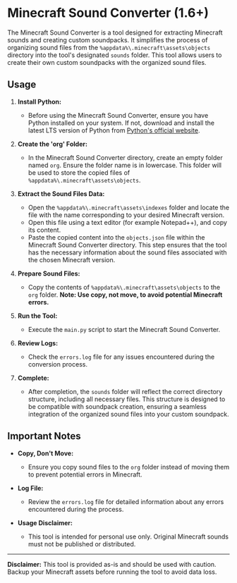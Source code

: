 # Minecraft Sound Converter (1.6+)

The Minecraft Sound Converter is a tool designed for extracting Minecraft sounds and creating custom soundpacks. It simplifies the process of organizing sound files from the `%appdata%\.minecraft\assets\objects` directory into the tool's designated `sounds` folder. This tool allows users to create their own custom soundpacks with the organized sound files.

## Usage

1. **Install Python:**
    - Before using the Minecraft Sound Converter, ensure you have Python installed on your system. If not, download and install the latest LTS version of Python from [Python's official website](https://www.python.org/downloads/).

2. **Create the 'org' Folder:**
    - In the Minecraft Sound Converter directory, create an empty folder named `org`. Ensure the folder name is in lowercase. This folder will be used to store the copied files of `%appdata%\.minecraft\assets\objects`.
   
3. **Extract the Sound Files Data:**
    - Open the `%appdata%\.minecraft\assets\indexes` folder and locate the file with the name corresponding to your desired Minecraft version.
    - Open this file using a text editor (for example Notepad++), and copy its content.
    - Paste the copied content into the `objects.json` file within the Minecraft Sound Converter directory. This step ensures that the tool has the necessary information about the sound files associated with the chosen Minecraft version.

4. **Prepare Sound Files:**
   - Copy the contents of `%appdata%\.minecraft\assets\objects` to the `org` folder. **Note: Use copy, not move, to avoid potential Minecraft errors.**

5. **Run the Tool:**
   - Execute the `main.py` script to start the Minecraft Sound Converter.

6. **Review Logs:**
   - Check the `errors.log` file for any issues encountered during the conversion process.

7. **Complete:**
   - After completion, the `sounds` folder will reflect the correct directory structure, including all necessary files. This structure is designed to be compatible with soundpack creation, ensuring a seamless integration of the organized sound files into your custom soundpack.

## Important Notes

- **Copy, Don't Move:**
  - Ensure you copy sound files to the `org` folder instead of moving them to prevent potential errors in Minecraft.

- **Log File:**
  - Review the `errors.log` file for detailed information about any errors encountered during the process.

- **Usage Disclaimer:**
  - This tool is intended for personal use only. Original Minecraft sounds must not be published or distributed.

---

**Disclaimer:** This tool is provided as-is and should be used with caution. Backup your Minecraft assets before running the tool to avoid data loss.

